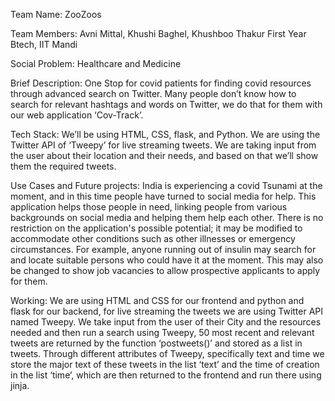 
Team Name: ZooZoos

Team Members: Avni Mittal, Khushi Baghel, Khushboo Thakur First Year Btech, IIT Mandi

Social Problem: Healthcare and Medicine

Brief Description: One Stop for covid patients for finding covid resources through advanced search on Twitter. Many people don’t know how to search for relevant hashtags and words on Twitter, we do that for them with our web application ‘Cov-Track’.

Tech Stack: We’ll be using HTML, CSS, flask, and Python. We are using the Twitter API of ‘Tweepy’ for live streaming tweets. We are taking input from the user about their location and their needs, and based on that we’ll show them the required tweets.

Use Cases and Future projects: India is experiencing a covid Tsunami at the moment, and in this time people have turned to social media for help. This application helps those people in need, linking people from various backgrounds on social media and helping them help each other. There is no restriction on the application's possible potential; it may be modified to accommodate other conditions such as other illnesses or emergency circumstances. For example, anyone running out of insulin may search for and locate suitable persons who could have it at the moment. This may also be changed to show job vacancies to allow prospective applicants to apply for them.

Working:
We are using HTML and CSS for our frontend and python and flask for our backend, for live streaming the tweets we are using Twitter API named Tweepy. We take input from the user of their City and the resources needed and then run a search using Tweepy, 50 most recent and relevant tweets are returned by the function ‘postweets()’ and stored as a list in tweets. Through different attributes of Tweepy, specifically text and time we store the major text of these tweets in the list ‘text’ and the time of creation in the list ‘time’, which are then returned to the frontend and run there using jinja.
